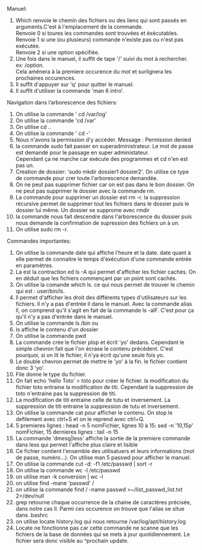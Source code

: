 Manuel:
1. Which renvoie le chemin des fichiers ou des liens qui sont passés en arguments.C'est à l'emplacement de la commande.   
Renvoie 0 si toures les commandes sont trouvées et éxécutables.  
Renvoie 1 si une (ou plusieurs) commande n'existe pas ou n'est pas exécutée.  
Renvoie 2 si une option spécifiée.    
2. Une fois dans le manuel, il suffit de tape '/' suivi du mot à rechercher. ex: /option.  
Cela aménera à la premiere occurence du mot et surlignera les prochaines occurences.  
3. Il suffit d'appuyer sur 'q' pour quitter le manuel.  
4. Il suffit d'utiliser la commande 'man 6 intro'.  

Navigation dans l’arborescence des fichiers:  
1. On utilise la commande ' cd /var/log'  
2. On utilise la commande 'cd /var'
3. On utilise cd ..  
4. On utilise la commande ' cd -'  
5. Nous n'avons la permission d'y accéder. Message : Permission denied
6. la commande sudo fait passer en superadministrateur. Le mot de passe est demandé pour le passage en super administateur.   
Cependant ça ne marche car exécute des programmes et cd n'en est pas un.
7. Creation de dossier: 'sudo mkdir dossier1 dossier2'. On utilise ce type de commande pour crer toute l'arborescence demandée.  
8. On ne peut pas supprimer fichier car on est pas dans le bon dossier. On ne peut pas supprimer le dossier avec la commande rm.  
9. La commande pour supprimer un dossier est rm -r. la suppression récursive permet de supprimer tout les fichiers dans le dossier puis le dossier lui même. Un dossier se supprome avec rmdir    
10. la commande nous fait descendre dans l'arborescence du dossier puis nous demande la confirmation de supression des fichiers un à un.  
11. On utilise sudo rm -r.  

Commandes importantes:  
1. On utilise la commande date qui affiche l'heure et la date. date quant à elle permet 
de connaitre le temps d'exécution d'une commande entrée en paramètres.  
2. La est la contraction ed ls -A qui permet d'afficher les fichier cachés. On en déduit que les fichiers commençant par un point sont cachés.  
3. On utilise la comande which ls. ce qui nous permet de trouver le chemin qui est : user/bin/ls.  
4. ll permet d'afficher les droit des différents types d'utilisateurs sur les fichiers. Il n'y a pas d'entrée ll dans le manuel. 
Avec la commande alias ll, on comprend qu'il s'agit en fait de la commande ls -alF. C'est pour ça qu'il n'y a pas d'entrée dans le manuel.  
5. On utilise la commande  ls /bin ou 
6. ls affiche le contenu d'un dossier  
7. On utilise la commande pwd  
8. La commande crée le fichier plop et écrit 'yo' dedans. Cependant le simple chevron fait que l'on écrase le contenu précédent. C'est pourquoi, si on lit le fichier, il n'ya écrit qu'une seule fois yo.  
9. Le double chevron permet de mettre le 'yo' à la fin. le fichier contient donc 3 'yo'.
10. File donne le type du fichier.    
11. On fait echo 'hello Toto' > toto pour créer le fichier. la modification du fichier toto entraine la modification de titi. Cependant la suppression de toto n'entraine pas la suppression de titi.  
12. La modification de titi entraine celle de tutu et inversement. La suppression de titi entraine la suppression de tutu et inversement.  
13. On utilise la commande cat pour afficher le contenu. On stop le defilement avec ctrl+S et on le reprend avec ctrl+Q.  
14. 5 premieres lignes : head -n 5 nomFichier, lignes 10 à 15: sed -n '10,15p' nomFichier, 15 dernieres lignes : tail -n 15
15. La commande 'dmesg|less' affiche la sortie de la premiere commande dans less qui permet l'affiche plus claire et lisible  
16. Ce fichier contient l'ensemble des utilisatuers et leurs informations (mot de passe, numéro...). On utilise man 5 passwd pour afficher le manuel.  
17. On utilise la commande cut -d: -f1 /etc/passwd | sort -r  
18. On utilise la commande wc -l /etc/passwd 
19. on utilise man -k conversion | wc -l
20. on utilise find -mane 'passwd' /
21. on utilise la commande find / -name passwd >~/list_passwd_list.txt 2>/dev/null
22. grep retourne chaque occurrence de la chaine de caractères précisée, dans notre cas ll. Parmi ces occurence on trouve que l'alias se situe dans .bashrc
23. on utilise locate history.log qui nous retourne /var/log/apt/history.log
24. Locate ne fonctionne pas car cette commande ne scanne que les fichiers de la base de données qui se mets à jour quotidiennement.
Le fichier sera donc visible au ^prochain update.
